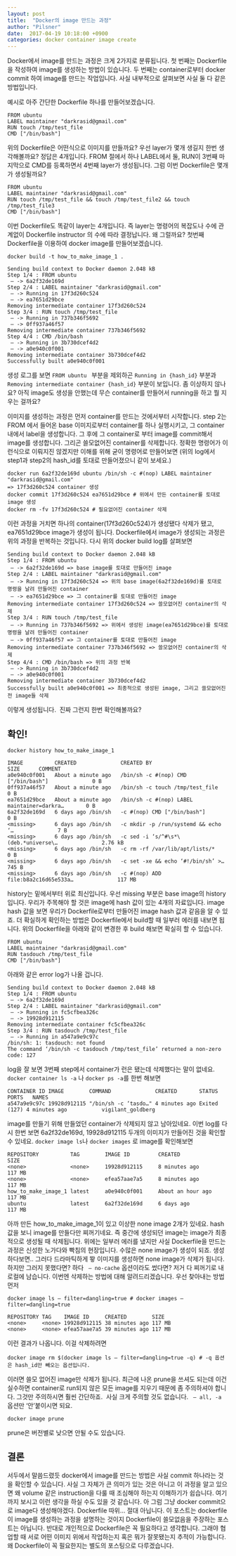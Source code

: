 ```yaml
---
layout: post
title:  "Docker의 image 만드는 과정"
author: "Pilsner"
date:  2017-04-19 10:18:00 +0900
categories: docker container image create
---
```


Docker에서 image를 만드는 과정은 크게 2가지로 분류됩니다. 첫 번째는 Dockerfile을 작성하여 image를 생성하는 방법이 있습니다. 두 번째는 container로부터 docker commit 하여 image를 만드는 작업입니다. 사실 내부적으로 살펴보면 사실 둘 다 같은 방법입니다.                  


예시로 아주 간단한 Dockerfile 하나를 만들어보겠습니다.
```
FROM ubuntu
LABEL maintainer "darkrasid@gmail.com"
RUN touch /tmp/test_file
CMD ["/bin/bash"]
```
위의 Dockerfile은 어떤식으로 이미지를 만들까요?
우선 layer가 몇개 생길지 한번 생각해볼까요? 정답은 4개입니다. FROM 절에서 하나 LABEL에서 둘, RUN이 3번째 마지막으로 CMD를 등록하면서 4번째 layer가 생성됩니다.
그럼 이번 Dockerfile은 몇개가 생성될까요?
```
FROM ubuntu
LABEL maintainer "darkrasid@gmail.com"
RUN touch /tmp/test_file && touch /tmp/test_file2 && touch /tmp/test_file3
CMD ["/bin/bash"]
```
이번 Dockerfile도 똑같이 layer는 4개입니다. 즉 layer는 명령어의 복잡도나 수에 관계없이
Dockerfile instructor 의 수에 따라 결정납니다. 왜 그럴까요?
첫번째 Dockerfile을 이용하여 docker image를 만들어보겠습니다.
```
docker build -t how_to_make_image_1 .
```
```
Sending build context to Docker daemon 2.048 kB
Step 1/4 : FROM ubuntu
 — -> 6a2f32de169d
Step 2/4 : LABEL maintainer "darkrasid@gmail.com"
 — -> Running in 17f3d260c524
 — -> ea7651d29bce
Removing intermediate container 17f3d260c524
Step 3/4 : RUN touch /tmp/test_file
 — -> Running in 737b346f5692
 — -> 0ff937a46f57
Removing intermediate container 737b346f5692
Step 4/4 : CMD /bin/bash
 — -> Running in 3b730dcef4d2
 — -> a0e940c0f001
Removing intermediate container 3b730dcef4d2
Successfully built a0e940c0f001
```
생성 로그를 보면 `FROM ubuntu ` 부분을 제외하곤 `Running in {hash_id}` 부분과 
`Removing intermediate container {hash_id}` 부분이 보입니다. 좀 이상하지 않나요?
아직 image도 생성을 안했는데 무슨 container를 만들어서 running을 하고 뭘 지우는 걸까요?

이미지를 생성하는 과정은 먼저 container를 만드는 것에서부터 시작합니다. step 2는 FROM 에서 들어온 base 이미지로부터 container를 하나 실행시키고, 그 container내에서 label을 생성합니다. 그 후에 그 container로 부터 image를 commit해서 image를 생성합니다. 그리곤 쓸모없어진 container를 삭제합니다.
정확한 명령어가 이런식으로 이뤄지진 않겠지만 이해를 위해 굳이 명령어로 만들어보면 (위의 log에서 step1과 step2의 hash_id를 토대로 만들어졌으니 같이 보세요.)
```
docker run 6a2f32de169d ubuntu /bin/sh -c #(nop) LABEL maintainer "darkrasid@gmail.com" 
=> 17f3d260c524 container 생성
docker commit 17f3d260c524 ea7651d29bce # 위에서 만든 container를 토대로 image 생성
docker rm -fv 17f3d260c524 # 필요없어진 container 삭제
```
이런 과정을 거치면 하나의 container(17f3d260c524)가 생성됐다 삭제가 됐고, ea7651d29bce image가 생성이 됩니다.
Dockerfile에서 image가 생성되는 과정은 위의 과정을 반복하는 것입니다. 다시 위의 docker build log를 살펴보면
```
Sending build context to Docker daemon 2.048 kB
Step 1/4 : FROM ubuntu
 — -> 6a2f32de169d => base image를 토대로 만들어진 image
Step 2/4 : LABEL maintainer "darkrasid@gmail.com"
 — -> Running in 17f3d260c524 => 위의 base image(6a2f32de169d)를 토대로 명령을 날려 만들어진 container
 — -> ea7651d29bce => 그 container를 토대로 만들어진 image
Removing intermediate container 17f3d260c524 => 쓸모없어진 container의 삭제
Step 3/4 : RUN touch /tmp/test_file 
 — -> Running in 737b346f5692 => 위에서 생성된 image(ea7651d29bce)를 토대로 명령을 날려 만들어진 container
 — -> 0ff937a46f57 => 그 container를 토대로 만들어진 image 
Removing intermediate container 737b346f5692 => 쓸모없어진 container의 삭제
Step 4/4 : CMD /bin/bash => 위의 과정 반복
 — -> Running in 3b730dcef4d2
 — -> a0e940c0f001
Removing intermediate container 3b730dcef4d2
Successfully built a0e940c0f001 => 최종적으로 생성된 image, 그리고 쓸모없어진 전 image들 삭제
```
이렇게 생성됩니다. 
진짜 그런지 한번 확인해볼까요?
## 확인!
```
docker history how_to_make_image_1
```
```
IMAGE          CREATED              CREATED BY                                       SIZE      COMMENT
a0e940c0f001   About a minute ago   /bin/sh -c #(nop) CMD ["/bin/bash"]              0 B
0ff937a46f57   About a minute ago   /bin/sh -c touch /tmp/test_file                  0 B
ea7651d29bce   About a minute ago   /bin/sh -c #(nop) LABEL maintainer=darkra…       0 B
6a2f32de169d   6 days ago /bin/sh   -c #(nop) CMD ["/bin/bash"]                      0 B
<missing>      6 days ago /bin/sh   -c mkdir -p /run/systemd && echo ‘…              7 B
<missing>      6 days ago /bin/sh   -c sed -i ‘s/^#\s*\(deb.*universe\…              2.76 kB
<missing>      6 days ago /bin/sh   -c rm -rf /var/lib/apt/lists/*                   0 B
<missing>      6 days ago /bin/sh   -c set -xe && echo ‘#!/bin/sh’ >…                745 B
<missing>      6 days ago /bin/sh   -c #(nop) ADD file:b8a2c16d65e533a…              117 MB
```
history는 밑에서부터 위로 최신입니다. 우선 missing 부분은 base image의 history입니다. 우리가 주목해야 할 것은 image에 hash 값이 있는 4개의 자료입니다.
image hash 값을 보면 우리가 Dockerfile로부터 만들어진 image hash 값과 같음을 알 수 있죠.
더 확실하게 확인하는 방법은 Dockerfile에서 build할 때 일부러 에러를 내보면 됩니다. 
위의 Dockerfile을 아래와 같이 변경한 후 build 해보면 확실히 할 수 있습니다.
```
FROM ubuntu
LABEL maintainer "darkrasid@gmail.com"
RUN tasdouch /tmp/test_file
CMD ["/bin/bash"]
```
아래와 같은 error log가 나올 겁니다. 
```
Sending build context to Docker daemon 2.048 kB
Step 1/4 : FROM ubuntu
 — -> 6a2f32de169d
Step 2/4 : LABEL maintainer "darkrasid@gmail.com"
 — -> Running in fc5cfbea326c
 — -> 19928d912115
Removing intermediate container fc5cfbea326c
Step 3/4 : RUN tasdouch /tmp/test_file
 — -> Running in a547a9e9c97c
/bin/sh: 1: tasdouch: not found
The command ‘/bin/sh -c tasdouch /tmp/test_file’ returned a non-zero code: 127
```
log을 잘 보면 3번째 step에서 container가 런은 됐는데 삭제했다는 말이 없네요. 
`docker container ls -a` 나 `docker ps -a`를 한번 해보면
```
CONTAINER ID IMAGE        COMMAND              CREATED       STATUS                       PORTS   NAMES
a547a9e9c97c 19928d912115 "/bin/sh -c ‘tasdo…" 4 minutes ago Exited (127) 4 minutes ago           vigilant_goldberg
```
image를 만들기 위해 만들었던 container가 삭제되지 않고 남아있네요. 이번 log를 다시 한번 보면 6a2f32de169d, 19928d912115 두개의 이미지가 만들어진 것을 확인할 수 있네요.
`docker image ls`나 `docker images` 로 image를 확인해보면
```
REPOSITORY          TAG        IMAGE ID         CREATED             SIZE
<none>              <none>     19928d912115     8 minutes ago       117 MB
<none>              <none>     efea57aae7a5     8 minutes ago       117 MB
how_to_make_image_1 latest     a0e940c0f001     About an hour ago   117 MB
ubuntu              latest     6a2f32de169d     6 days ago          117 MB
```
아까 만든 how_to_make_image_1이 있고 이상한 none image 2개가 있네요. hash 값을 보니 image를 만들다만 찌꺼기네요. 즉 중간에 생성되던 image는 image가 최종적으로 생성될 때 삭제됩니다.
위에는 일부러 에러를 냈지만 사실 Dockerfile을 만드는 과정은 신성한 노가다와 빡침의 현장입니다. 수많은 none image가 생성이 되죠. 생성하다보면.. 그러다 드라마틱하게 뙇 이미지를 생성하면 none image가 삭제가 됩니다. 
하지만 그러지 못했다면? 하다 ` — no-cache` 옵션이라도 썼다면? 저거 다 찌꺼기로 내 로컬에 남습니다. 이번엔 삭제하는 방법에 대해 알려드리겠습니다.
우선 찾아내는 방법 먼저
```
docker image ls — filter=dangling=true # docker images — filter=dangling=true
```
```
REPOSITORY TAG    IMAGE ID     CREATED        SIZE
<none>     <none> 19928d912115 38 minutes ago 117 MB
<none>     <none> efea57aae7a5 39 minutes ago 117 MB
```
이런 결과가 나옵니다. 이걸 삭제하려면
```
docker image rm $(docker image ls — filter=dangling=true -q) # -q 옵션은 hash_id만 빼오는 옵션입니다.
```
이러면 쓸모 없어진 image만 삭제가 됩니다.
최근에 나온 prune을 쓰셔도 되는데 이건 실수하면 container로 run되지 않은 모든 image를 지우기 때문에 좀 주의하셔야 합니다. 그것만 주의하시면 훨씬 간단하죠. 
사실 크게 주의할 것도 없습니다. ` — all, -a` 옵션만 ‘안’붙이시면 되요.
```
docker image prune
```
prune은 버전별로 낮으면 안될 수도 있습니다.
## 결론
서두에서 말씀드렸듯 docker에서 image를 만드는 방법은 사실 commit 하나라는 것을 확인할 수 있습니다. 사실 그 자체가 큰 의미가 있는 것은 아니고 이 과정을 알고 있으면 왜 volume 같은 instruction을 다룰 때 조심해야 하는지 이해하기가 쉽습니다. 여기까지 보시고 이런 생각을 하실 수도 있을 것 같습니다. 아 그럼 그냥 docker commit으로 image다 생성해야겠다. Dockerfile 따위… 절대 아닙니다. 이 포스트는 dockerfile이 image를 생성하는 과정을 설명하는 것이지 Dockerfile이 쓸모없음을 주장하는 포스트는 아닙니다. 반대로 개인적으로 Dockerfile은 꼭 필요하다고 생각합니다. 그래야 협업할 때 서로 어떤 이미지 위에서 작업하는지 혹은 뭐가 잘못됐는지 추적이 가능합니다. 왜 Dockerfile이 꼭 필요한지는 별도의 포스팅으로 다루겠습니다.
